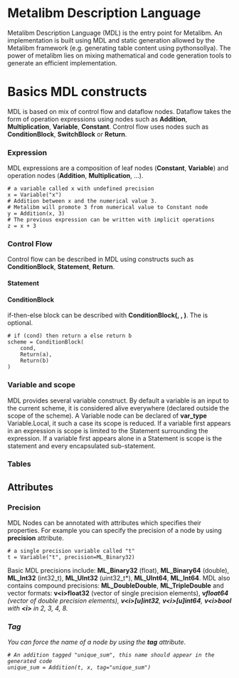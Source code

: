 # Metalibm Description Language

Metalibm Description Language (MDL) is the entry point for Metalibm.
An implementation is built using MDL and static generation allowed by the Metalibm framework (e.g. generating table content using pythonsollya). The power of metalibm lies on mixing mathematical and code generation tools to generate an efficient implementation.

# Basics MDL constructs
MDL is based on mix of control flow and dataflow nodes.
Dataflow takes the form of operation expressions using nodes such as **Addition**, **Multiplication**, **Variable**, **Constant**.
Control flow uses nodes such as **ConditionBlock**, **SwitchBlock** or **Return**.

### Expression
MDL expressions are a composition of leaf nodes (**Constant**, **Variable**) and operation nodes (**Addition**, **Multiplication**, ...).

    # a variable called x with undefined precision
    x = Variable("x")
    # Addition between x and the numerical value 3.
    # Metalibm will promote 3 from numerical value to Constant node
    y = Addition(x, 3)
    # The previous expression can be written with implicit operations
    z = x + 3


### Control Flow

Control flow can be described in MDL using constructs such as **ConditionBlock**, **Statement**, **Return**.

#### Statement



#### ConditionBlock
if-then-else block can be described with **ConditionBlock(<condition>, <if-branch>, <else-branch>)**. The **<else-branch>** is optional.

    # if (cond) then return a else return b
    scheme = ConditionBlock(
	    cond,
	    Return(a),
	    Return(b)
	)

### Variable and scope

MDL provides several variable construct.
By default a variable is an input to the current scheme, it is considered alive everywhere (declared outside the scope of the scheme).
A Variable node can be declared of **var_type** Variable.Local, it such a case its scope is reduced.
If a variable first appears in an expression is scope is limited to the Statement surrounding the expression.
If a variable first appears alone in a Statement is scope is the statement and every encapsulated sub-statement.

### Tables


## Attributes

### Precision
MDL Nodes can be annotated with attributes which specifies their properties. For example you can specify the precision of a node by using **precision** attribute.

    # a single precision variable called "t"
    t = Variable("t", precision=ML_Binary32)

Basic MDL precisions include: **ML_Binary32** (float), **ML_Binary64** (double), **ML_Int32** (int32_t), **ML_UInt32** (uint32_t*), **ML_UInt64**, **ML_Int64**.
MDL also contains compound precisions: **ML_DoubleDouble**, **ML_TripleDouble** and vector formats: **v\<i\>float32** (vector of single precision elements),  **v<i>float64** (vector of double precision elements), **v\<i\>[u]int32**, **v\<i\>[u]int64**, **v\<i\>bool** with **\<i\>** in 2, 3, 4, 8. 

### Tag
You can force the name of a node by using the **tag** attribute.

    # An addition tagged "unique_sum", this name should appear in the generated code
    unique_sum = Addition(t, x, tag="unique_sum")

